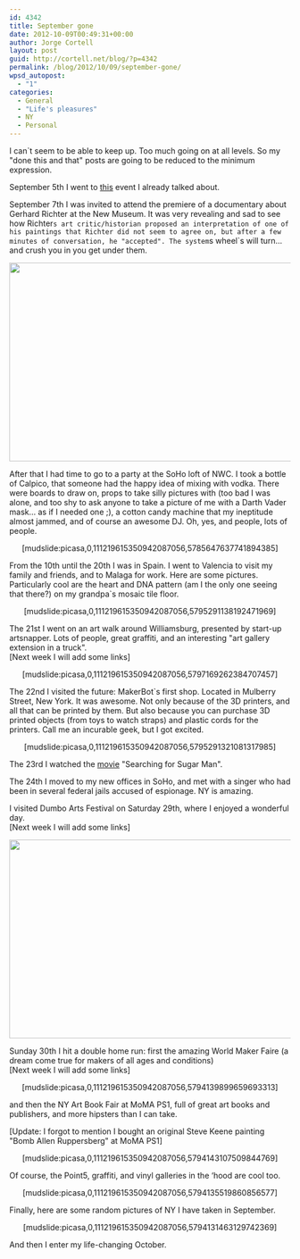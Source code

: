```yaml
---
id: 4342
title: September gone
date: 2012-10-09T00:49:31+00:00
author: Jorge Cortell
layout: post
guid: http://cortell.net/blog/?p=4342
permalink: /blog/2012/10/09/september-gone/
wpsd_autopost:
  - "1"
categories:
  - General
  - "Life's pleasures"
  - NY
  - Personal
---
```

I can`t seem to be able to keep up. Too much going on at all levels. So my "done this and that" posts are going to be reduced to the minimum expression.

September 5th I went to <a title="http://cortell.net/blog/2012/09/round-table-at-nycba-about-campaign-reform/" href="http://cortell.net/blog/2012/09/round-table-at-nycba-about-campaign-reform/" target="_blank">this</a> event I already talked about.

September 7th I was invited to attend the premiere of a documentary about Gerhard Richter at the New Museum. It was very revealing and sad to see how Richter`s art critic/historian proposed an interpretation of one of his paintings that Richter did not seem to agree on, but after a few minutes of conversation, he "accepted". The system`s wheel`s will turn… and crush you in you get under them.

<p style="text-align: center">
  <img class="aligncenter" title="New Museum sky room" src="https://lh5.googleusercontent.com/-49WHr0UfQJI/UEqKvaR2F-I/AAAAAAAAGhs/ipDF4nxEMxY/s1219/20120907_200038.jpg" alt="" width="731" height="356" />
</p>

After that I had time to go to a party at the SoHo loft of NWC. I took a bottle of Calpico, that someone had the happy idea of mixing with vodka. There were boards to draw on, props to take silly pictures with (too bad I was alone, and too shy to ask anyone to take a picture of me with a Darth Vader mask… as if I needed one ;), a cotton candy machine that my ineptitude almost jammed, and of course an awesome DJ. Oh, yes, and people, lots of people. 

<p style="text-align: center">
  [mudslide:picasa,0,111219615350942087056,5785647637741894385]
</p>

<p style="text-align: left">
  From the 10th until the 20th I was in Spain. I went to Valencia to visit my family and friends, and to Malaga for work. Here are some pictures. Particularly cool are the heart and DNA pattern (am I the only one seeing that there?) on my grandpa`s mosaic tile floor.
</p>

<p style="text-align: center">
  [mudslide:picasa,0,111219615350942087056,5795291138192471969]
</p>

The 21st I went on an art walk around Williamsburg, presented by start-up artsnapper. Lots of people, great graffiti, and an interesting "art gallery extension in a truck".  
[Next week I will add some links]

<p style="text-align: center">
  [mudslide:picasa,0,111219615350942087056,5797169262384707457]
</p>

The 22nd I visited the future: MakerBot`s first shop. Located in Mulberry Street, New York. It was awesome. Not only because of the 3D printers, and all that can be printed by them. But also because you can purchase 3D printed objects (from toys to watch straps) and plastic cords for the printers. Call me an incurable geek, but I got excited.

<p style="text-align: center">
  [mudslide:picasa,0,111219615350942087056,5795291321081317985]
</p>

The 23rd I watched the <a title="http://cortell.net/blog/2012/09/searching-for-sugar-man/" href="http://cortell.net/blog/2012/09/searching-for-sugar-man/" target="_blank">movie</a> "Searching for Sugar Man".

The 24th I moved to my new offices in SoHo, and met with a singer who had been in several federal jails accused of espionage. NY is amazing.

I visited Dumbo Arts Festival on Saturday 29th, where I enjoyed a wonderful day.  
[Next week I will add some links]

<img class="aligncenter" title="Dumbo Art Festival" src="https://lh3.googleusercontent.com/-jEhmtDDVM8g/UGdkyTTIKDI/AAAAAAAAGIc/p38ZvvAPjdk/s1162/20120929_170433.jpg" alt="" width="697" height="356" />

Sunday 30th I hit a double home run: first the amazing World Maker Faire (a dream come true for makers of all ages and conditions)  
[Next week I will add some links]

<p style="text-align: center">
  [mudslide:picasa,0,111219615350942087056,5794139899659693313]
</p>

and then the NY Art Book Fair at MoMA PS1, full of great art books and publishers, and more hipsters than I can take.

[Update: I forgot to mention I bought an original Steve Keene painting "Bomb Allen Ruppersberg" at MoMA PS1]

<p style="text-align: center">
  [mudslide:picasa,0,111219615350942087056,5794143107509844769]
</p>

Of course, the Point5, graffiti, and vinyl galleries in the ‘hood are cool too.

<p style="text-align: center">
  [mudslide:picasa,0,111219615350942087056,5794135519860856577]
</p>

Finally, here are some random pictures of NY I have taken in September.

<p style="text-align: center">
  [mudslide:picasa,0,111219615350942087056,5794131463129742369]
</p>

And then I enter my life-changing October.